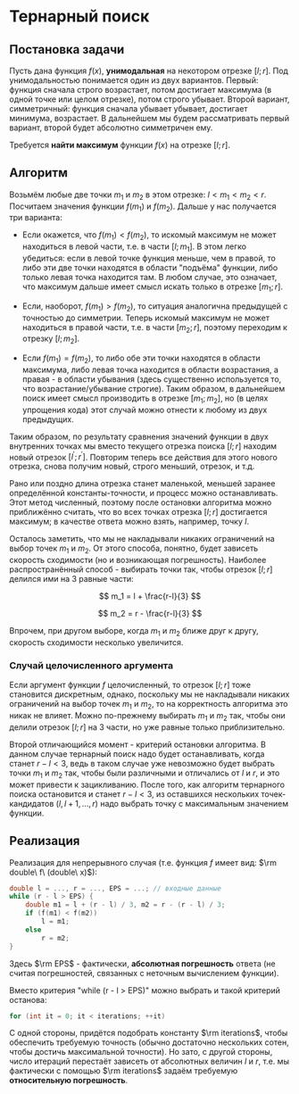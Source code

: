 # Тернарный поиск

## Постановка задачи

Пусть дана функция $f(x)$, **унимодальная** на некотором отрезке $[l;r]$. Под унимодальностью понимается один из двух вариантов. Первый: функция сначала строго возрастает, потом достигает максимума (в одной точке или целом отрезке), потом строго убывает. Второй вариант, симметричный: функция сначала убывает убывает, достигает минимума, возрастает. В дальнейшем мы будем рассматривать первый вариант, второй будет абсолютно симметричен ему.

Требуется **найти максимум** функции $f(x)$ на отрезке $[l;r]$.

## Алгоритм

Возьмём любые две точки $m_1$ и $m_2$ в этом отрезке: $l < m_1 < m_2 < r$. Посчитаем значения функции $f(m_1)$ и $f(m_2)$. Дальше у нас получается три варианта:

* Если окажется, что $f(m_1) < f(m_2)$, то искомый максимум не может находиться в левой части, т.е. в части $[l;m_1]$. В этом легко убедиться: если в левой точке функция меньше, чем в правой, то либо эти две точки находятся в области "подъёма" функции, либо только левая точка находится там. В любом случае, это означает, что максимум дальше имеет смысл искать только в отрезке $[m_1;r]$.

* Если, наоборот, $f(m_1) > f(m_2)$, то ситуация аналогична предыдущей с точностью до симметрии. Теперь искомый максимум не может находиться в правой части, т.е. в части $[m_2;r]$, поэтому переходим к отрезку $[l;m_2]$.

* Если $f(m_1) = f(m_2)$, то либо обе эти точки находятся в области максимума, либо левая точка находится в области возрастания, а правая - в области убывания (здесь существенно используется то, что возрастание/убывание строгие). Таким образом, в дальнейшем поиск имеет смысл производить в отрезке $[m_1;m_2]$, но (в целях упрощения кода) этот случай можно отнести к любому из двух предыдущих.

Таким образом, по результату сравнения значений функции в двух внутренних точках мы вместо текущего отрезка поиска $[l;r]$ находим новый отрезок $[l^\prime;r^\prime]$. Повторим теперь все действия для этого нового отрезка, снова получим новый, строго меньший, отрезок, и т.д.

Рано или поздно длина отрезка станет маленькой, меньшей заранее определённой константы-точности, и процесс можно останавливать. Этот метод численный, поэтому после остановки алгоритма можно приближённо считать, что во всех точках отрезка $[l;r]$ достигается максимум; в качестве ответа можно взять, например, точку $l$.

Осталось заметить, что мы не накладывали никаких ограничений на выбор точек $m_1$ и $m_2$. От этого способа, понятно, будет зависеть скорость сходимости (но и возникающая погрешность). Наиболее распространённый способ - выбирать точки так, чтобы отрезок $[l;r]$ делился ими на 3 равные части:

$$
m_1 = l + \frac{r-l}{3}
$$

$$
m_2 = r - \frac{r-l}{3}
$$

Впрочем, при другом выборе, когда $m_1$ и $m_2$ ближе друг к другу, скорость сходимости несколько увеличится.

### Случай целочисленного аргумента

Если аргумент функции $f$ целочисленный, то отрезок $[l;r]$ тоже становится дискретным, однако, поскольку мы не накладывали никаких ограничений на выбор точек $m_1$ и $m_2$, то на корректность алгоритма это никак не влияет. Можно по-прежнему выбирать $m_1$ и $m_2$ так, чтобы они делили отрезок $[l;r]$ на 3 части, но уже равные только приблизительно.

Второй отличающийся момент - критерий остановки алгоритма. В данном случае тернарный поиск надо будет останавливать, когда станет $r-l<3$, ведь в таком случае уже невозможно будет выбрать точки $m_1$ и $m_2$ так, чтобы были различными и отличались от $l$ и $r$, и это может привести к зацикливанию. После того, как алгоритм тернарного поиска остановится и станет $r-l<3$, из оставшихся нескольких точек-кандидатов $(l,l+1,\ldots,r)$ надо выбрать точку с максимальным значением функции.

## Реализация

Реализация для непрерывного случая (т.е. функция $f$ имеет вид: $\rm double\ f\ (double\ x)$):

<!--- TODO: specify code snippet id -->
``` cpp
double l = ..., r = ..., EPS = ...; // входные данные
while (r - l > EPS) {
    double m1 = l + (r - l) / 3, m2 = r - (r - l) / 3;
    if (f(m1) < f(m2))
        l = m1;
    else
        r = m2;
}
```

Здесь $\rm EPS$ - фактически, **абсолютная погрешность** ответа (не считая погрешностей, связанных с неточным вычислением функции).

Вместо критерия "while (r - l > EPS)" можно выбрать и такой критерий останова:
<!--- TODO: specify code snippet id -->
``` cpp
for (int it = 0; it < iterations; ++it)
```

С одной стороны, придётся подобрать константу $\rm iterations$, чтобы обеспечить требуемую точность (обычно достаточно нескольких сотен, чтобы достичь максимальной точности). Но зато, с другой стороны, число итераций перестаёт зависеть от абсолютных величин $l$ и $r$, т.е. мы фактически с помощью $\rm iterations$ задаём требуемую **относительную погрешность**.
